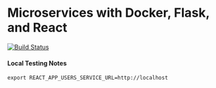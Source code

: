 # Microservices with Docker, Flask, and React

[![Build Status](https://travis-ci.com/northkevin/microservice-app.svg?branch=master)](https://travis-ci.org/northkevin/microservice-app)


#### Local Testing Notes
`export REACT_APP_USERS_SERVICE_URL=http://localhost`